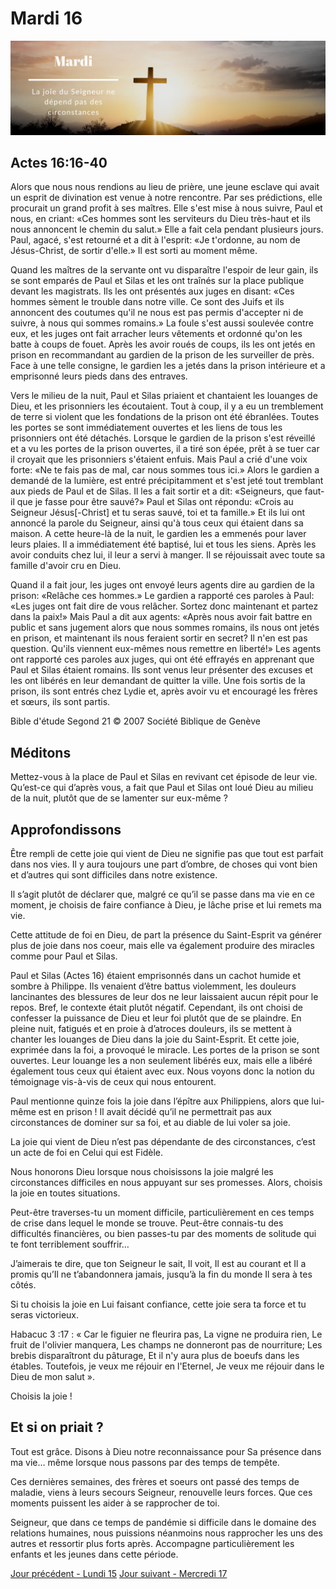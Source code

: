 # Mardi 16
![alt text](images/SDP-Mardi.png "Mardi 16 - La joie du Seigneur ne dépend pas des circonstances")

## Actes 16:16-40

Alors que nous nous rendions au lieu de prière, une jeune esclave qui avait un esprit de divination est venue à notre rencontre. Par ses prédictions, elle procurait un grand profit à ses maîtres. Elle s'est mise à nous suivre, Paul et nous, en criant: «Ces hommes sont les serviteurs du Dieu très-haut et ils nous annoncent le chemin du salut.» Elle a fait cela pendant plusieurs jours. Paul, agacé, s'est retourné et a dit à l'esprit: «Je t'ordonne, au nom de Jésus-Christ, de sortir d'elle.» Il est sorti au moment même.

Quand les maîtres de la servante ont vu disparaître l'espoir de leur gain, ils se sont emparés de Paul et Silas et les ont traînés sur la place publique devant les magistrats. Ils les ont présentés aux juges en disant: «Ces hommes sèment le trouble dans notre ville. Ce sont des Juifs et ils annoncent des coutumes qu'il ne nous est pas permis d'accepter ni de suivre, à nous qui sommes romains.» La foule s'est aussi soulevée contre eux, et les juges ont fait arracher leurs vêtements et ordonné qu'on les batte à coups de fouet. Après les avoir roués de coups, ils les ont jetés en prison en recommandant au gardien de la prison de les surveiller de près. Face à une telle consigne, le gardien les a jetés dans la prison intérieure et a emprisonné leurs pieds dans des entraves.

Vers le milieu de la nuit, Paul et Silas priaient et chantaient les louanges de Dieu, et les prisonniers les écoutaient. Tout à coup, il y a eu un tremblement de terre si violent que les fondations de la prison ont été ébranlées. Toutes les portes se sont immédiatement ouvertes et les liens de tous les prisonniers ont été détachés. Lorsque le gardien de la prison s'est réveillé et a vu les portes de la prison ouvertes, il a tiré son épée, prêt à se tuer car il croyait que les prisonniers s'étaient enfuis. Mais Paul a crié d'une voix forte: «Ne te fais pas de mal, car nous sommes tous ici.» Alors le gardien a demandé de la lumière, est entré précipitamment et s'est jeté tout tremblant aux pieds de Paul et de Silas. Il les a fait sortir et a dit: «Seigneurs, que faut-il que je fasse pour être sauvé?» Paul et Silas ont répondu: «Crois au Seigneur Jésus[-Christ] et tu seras sauvé, toi et ta famille.» Et ils lui ont annoncé la parole du Seigneur, ainsi qu'à tous ceux qui étaient dans sa maison. A cette heure-là de la nuit, le gardien les a emmenés pour laver leurs plaies. Il a immédiatement été baptisé, lui et tous les siens. Après les avoir conduits chez lui, il leur a servi à manger. Il se réjouissait avec toute sa famille d'avoir cru en Dieu.

Quand il a fait jour, les juges ont envoyé leurs agents dire au gardien de la prison: «Relâche ces hommes.» Le gardien a rapporté ces paroles à Paul: «Les juges ont fait dire de vous relâcher. Sortez donc maintenant et partez dans la paix!» Mais Paul a dit aux agents: «Après nous avoir fait battre en public et sans jugement alors que nous sommes romains, ils nous ont jetés en prison, et maintenant ils nous feraient sortir en secret? Il n'en est pas question. Qu'ils viennent eux-mêmes nous remettre en liberté!» Les agents ont rapporté ces paroles aux juges, qui ont été effrayés en apprenant que Paul et Silas étaient romains. Ils sont venus leur présenter des excuses et les ont libérés en leur demandant de quitter la ville. Une fois sortis de la prison, ils sont entrés chez Lydie et, après avoir vu et encouragé les frères et sœurs, ils sont partis.

Bible d'étude Segond 21
© 2007 Société Biblique de Genève

## Méditons

Mettez-vous à la place de Paul et Silas en revivant cet épisode de leur vie.
Qu’est-ce qui d’après vous, a fait que Paul et Silas ont loué Dieu au milieu de la nuit, plutôt que de se lamenter sur eux-même ?

## Approfondissons

Être rempli de cette joie qui vient de Dieu ne signifie pas que tout est parfait dans nos vies. Il y aura toujours une part d’ombre, de choses qui vont bien et d’autres qui sont difficiles dans notre existence.

Il s’agit plutôt de déclarer que, malgré ce qu’il se passe dans ma vie en ce moment, je choisis de faire confiance à Dieu, je lâche prise et lui remets ma vie.

Cette attitude de foi en Dieu, de part la présence du Saint-Esprit va générer plus de joie dans nos coeur, mais elle va également produire des miracles comme pour Paul et Silas.

Paul et Silas (Actes 16) étaient emprisonnés dans un cachot humide et sombre à Philippe. Ils venaient d’être battus violemment, les douleurs lancinantes des blessures de leur dos ne leur laissaient aucun répit pour le repos. Bref, le contexte était plutôt négatif. Cependant, ils ont choisi de confesser la puissance de Dieu et leur foi plutôt que de se plaindre. En pleine nuit, fatigués et en proie à d’atroces douleurs, ils se mettent à chanter les louanges de Dieu dans la joie du Saint-Esprit. Et cette joie, exprimée dans la foi, a provoqué le miracle. Les portes de la prison se sont ouvertes. Leur louange les a non seulement libérés eux, mais elle a libéré également tous ceux qui étaient avec eux. Nous voyons donc la notion du témoignage vis-à-vis de ceux qui nous entourent.

Paul mentionne quinze fois la joie dans l’épître aux Philippiens, alors que lui-même est en prison ! Il avait décidé qu’il ne permettrait pas aux circonstances de dominer sur sa foi, et au diable de lui voler sa joie.

La joie qui vient de Dieu n’est pas dépendante de des circonstances, c’est un acte de foi en Celui qui est Fidèle.

Nous honorons Dieu lorsque nous choisissons la joie malgré les circonstances difficiles en nous appuyant sur ses promesses. Alors, choisis la joie en toutes situations.

Peut-être traverses-tu un moment difficile, particulièrement en ces temps de crise dans lequel le monde se trouve. Peut-être connais-tu des difficultés financières, ou bien passes-tu par des moments de solitude qui te font terriblement souffrir…

J’aimerais te dire, que ton Seigneur le sait, Il voit, Il est au courant et Il a promis qu’Il ne t’abandonnera jamais, jusqu’à la fin du monde Il sera à tes côtés.

Si tu choisis la joie en Lui faisant confiance, cette joie sera ta force et tu seras victorieux.

Habacuc 3 :17 : « Car le figuier ne fleurira pas, La vigne ne produira rien, Le fruit de l'olivier manquera, Les champs ne donneront pas de nourriture; Les brebis disparaîtront du pâturage, Et il n'y aura plus de boeufs dans les étables. Toutefois, je veux me réjouir en l'Eternel, Je veux me réjouir dans le Dieu de mon salut ».

Choisis la joie !

## Et si on priait ?

Tout est grâce. Disons à Dieu notre reconnaissance pour Sa présence dans ma vie… même lorsque nous passons par des temps de tempête.

Ces dernières semaines, des frères et soeurs ont passé des temps de maladie, viens à leurs secours Seigneur, renouvelle leurs forces. Que ces moments puissent les aider à se rapprocher de toi.

Seigneur, que dans ce temps de pandémie si difficile dans le domaine des relations humaines, nous puissions néanmoins nous rapprocher les uns des autres et ressortir plus forts après. Accompagne particulièrement les enfants et les jeunes dans cette période.

[Jour précédent - Lundi 15](lundi.md)
[Jour suivant - Mercredi 17](mercredi.md)